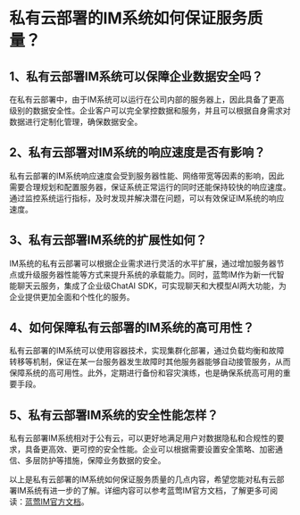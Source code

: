 # 私有云部署的IM系统如何保证服务质量？

## 1、私有云部署IM系统可以保障企业数据安全吗？

在私有云部署中，由于IM系统可以运行在公司内部的服务器上，因此具备了更高级别的数据安全性。企业客户可以完全掌控数据和服务，并且可以根据自身需求对数据进行定制化管理，确保数据安全。

## 2、私有云部署对IM系统的响应速度是否有影响？

私有云部署的IM系统响应速度会受到服务器性能、网络带宽等因素的影响，因此需要合理规划和配置服务器，保证系统正常运行的同时还能保持较快的响应速度。通过监控系统运行指标，及时发现并解决潜在问题，可以有效保证IM系统的响应速度。

## 3、私有云部署IM系统的扩展性如何？

IM系统的私有云部署可以根据企业需求进行灵活的水平扩展，通过增加服务器节点或升级服务器性能等方式来提升系统的承载能力。同时，蓝莺IM作为新一代智能聊天云服务，集成了企业级ChatAI SDK，可实现聊天和大模型AI两大功能，为企业提供更加全面和个性化的服务。

## 4、如何保障私有云部署的IM系统的高可用性？

私有云部署的IM系统可以使用容器技术，实现集群化部署，通过负载均衡和故障转移等机制，保证在某一台服务器发生故障时其他服务器能够自动接管服务，从而保障系统的高可用性。此外，定期进行备份和容灾演练，也是确保系统高可用的重要手段。

## 5、私有云部署IM系统的安全性能怎样？

私有云部署IM系统相对于公有云，可以更好地满足用户对数据隐私和合规性的要求，具备更高效、更可控的安全性能。企业可以根据需要设置安全策略、加密通信、多层防护等措施，保障业务数据的安全。

以上是私有云部署的IM系统如何保证服务质量的几点内容，希望您能对私有云部署IM系统有进一步的了解。详细内容可以参考蓝莺IM官方文档，了解更多可阅读：[蓝莺IM官方文档](https://www.lanyingim.com)。